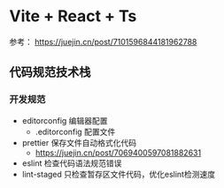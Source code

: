# Vite + React + Ts

参考： https://juejin.cn/post/7101596844181962788

## 代码规范技术栈

### 开发规范

- editorconfig 编辑器配置
  - .editorconfig 配置文件
- prettier 保存文件自动格式化代码
  - https://juejin.cn/post/7069400597081882631
- eslint 检查代码语法规范错误
- lint-staged 只检查暂存区文件代码，优化eslint检测速度

